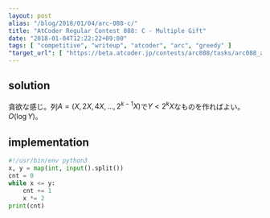 ```yaml
---
layout: post
alias: "/blog/2018/01/04/arc-088-c/"
title: "AtCoder Regular Contest 088: C - Multiple Gift"
date: "2018-01-04T12:22:22+09:00"
tags: [ "competitive", "writeup", "atcoder", "arc", "greedy" ]
"target_url": [ "https://beta.atcoder.jp/contests/arc088/tasks/arc088_a" ]
---
```


## solution

貪欲な感じ。列$A = (X, 2X, 4X, \dots, 2^{k-1}X)$で$Y \lt 2^kX$なものを作ればよい。$O(\log Y)$。

## implementation

``` python
#!/usr/bin/env python3
x, y = map(int, input().split())
cnt = 0
while x <= y:
    cnt += 1
    x *= 2
print(cnt)
```
